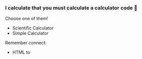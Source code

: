 ### I calculate that you must calculate a calculator code 🧮
Choose one of them!
- Scientific Calculator
- Simple Calculator

Remember connect:
- HTML to <script> Javascript
- HTML to <styles> CSS

From document you can control everything
- [HTML DOM Events](https://www.w3schools.com/jsref/dom_obj_event.asp)
